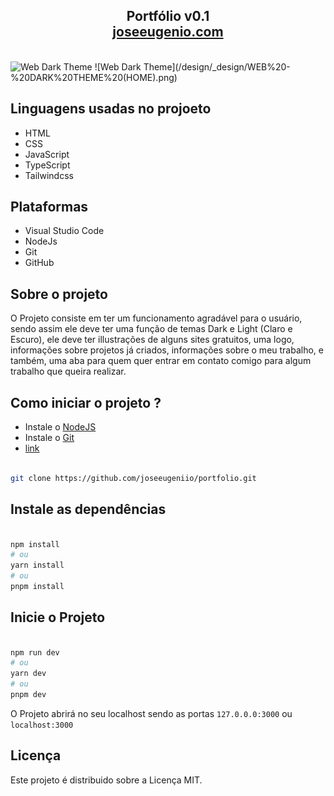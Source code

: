 <h2 align="center"> Portfólio v0.1<br/> <a href="https://joseeugenio.com" target="_blank">joseeugenio.com</a></h2><br/>

<img src="https://github.com/joseeugeniio/portfolio/blob/main/" alt="Web Dark Theme"/>
![Web Dark Theme](/design/_design/WEB%20-%20DARK%20THEME%20(HOME).png)

## Linguagens usadas no projoeto

- HTML
- CSS
- JavaScript
- TypeScript
- Tailwindcss

## Plataformas

- Visual Studio Code
- NodeJs
- Git
- GitHub

## Sobre o projeto

O Projeto consiste em ter um funcionamento agradável para o usuário, sendo assim ele deve ter uma função de temas Dark e Light (Claro e Escuro), ele deve ter illustrações de alguns sites gratuitos, uma logo, informações sobre projetos já criados, informações sobre o meu trabalho, e também, uma aba para quem quer entrar em contato comigo para algum trabalho que queira realizar.

## Como iniciar o projeto ?

- Instale o <a href="https://nodejs.org/en/" target="_blank">NodeJS</a> <br/>
- Instale o <a href="https://git-scm.com/" target="_blank">Git</a>
- <a href="https://git-scm.com great page">link</a>

```bash

git clone https://github.com/joseeugeniio/portfolio.git

```

## Instale as dependências

```bash

npm install
# ou
yarn install
# ou
pnpm install

```

## Inicie o Projeto

```bash

npm run dev
# ou
yarn dev
# ou
pnpm dev

```
O Projeto abrirá no seu localhost sendo as portas <code>127.0.0.0:3000</code> ou <code>localhost:3000</code>

## Licença

Este projeto é distribuido sobre a Licença MIT.
